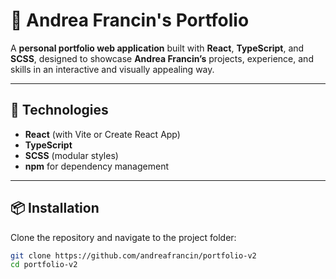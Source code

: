 # 📂 Andrea Francin's Portfolio

A **personal portfolio web application** built with **React**, **TypeScript**, and **SCSS**, designed to showcase **Andrea Francin’s** projects, experience, and skills in an interactive and visually appealing way.

---

## 🚀 Technologies

- **React** (with Vite or Create React App)
- **TypeScript**
- **SCSS** (modular styles)
- **npm** for dependency management

---

## 📦 Installation

Clone the repository and navigate to the project folder:

```bash
git clone https://github.com/andreafrancin/portfolio-v2
cd portfolio-v2
```

